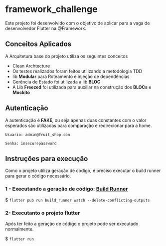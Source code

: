# framework_challenge

Este projeto foi desenvolvido com o objetivo de aplicar para a vaga de desenvolvedor Flutter na @Framework.

## Conceitos Aplicados

A Arquitetura base do projeto utiliza os seguintes conceitos

- Clean Archtecture
- Os testes realizados foram feitos utilizando a metodologia TDD
- lib **Modular** para Roteamento e injeção de dependências
- Gerência de Estado foi utilizada a lib **BLOC**
- A Lib **Freezed** foi utilizada para auxiliar na construção dos **BLOCs** e **Mockito**

## Autenticação

A autenticação é **FAKE**, ou seja apenas duas constantes com o valor esperados são utilizadas para comparação e redirecionar para a home.

`Usuario: admin@fruit_shop.com`

`Senha: insecurepassword`

## Instruções para execução

Como o projeto utiliza geração de código, é preciso executar o build runner para gerar o código necessário.

### 1 - Executando a geração de código: [Build Runner](https://pub.dev/packages/build_runner)

$ `flutter pub run build_runner watch --delete-conflicting-outputs`

### 2- Executanto o projeto flutter

Após ter feito a geração de código o projeto pode ser executado normalmente.

$ `flutter run`

